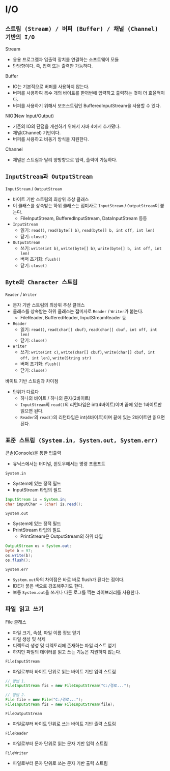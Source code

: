 # I/O
## `스트림 (Stream) / 버퍼 (Buffer) / 채널 (Channel) 기반의 I/O`
Stream
- 응용 프로그램과 입출력 장치를 연결하는 소프트웨어 모듈
- 단방향이다. 즉, 입력 또는 출력만 가능하다.

Buffer
- IO는 기본적으로 버퍼를 사용하지 않는다.
- 버퍼를 사용하여 복수 개의 바이트를 한꺼번에 입력하고 출력하는 것이 더 효율적이다.
- 버퍼를 사용하기 위해서 보조스트림인 BufferedInputStream을 사용할 수 있다.

NIO(New Input/Output)
- 기존의 IO의 단점을 개선하기 위해서 자바 4에서 추가됐다.
- 채널(Channel) 기반이다.
- 버퍼를 사용하고 비동기 방식을 지원한다.

Channel
- 채널은 스트림과 달리 양방향으로 입력, 출력이 가능하다.

## `InputStream과 OutputStream`
`InputStream` / `OutputStream`
- 바이트 기반 스트림의 최상위 추상 클래스
- 이 클래스를 상속받는 하위 클래스는 접미사로 `InputStream` / `OutputStream`이 붙는다.
	- FileInputStream, BufferedInputStream, DataInputStream 등등
- `InputStream`
	- 읽기: `read()`, `read(byte[] b)`, `read(byte[] b, int off, int len)`
	- 닫기: `close()`
- `OutputStream`
	- 쓰기: `write(int b)`, `write(byte[] b)`, `write(byte[] b, int off, int len)`
	- 버퍼 초기화: `flush()`
	- 닫기: `close()`

## `Byte와 Character 스트림`
`Reader` / `Writer`
- 문자 기반 스트림의 최상위 추상 클래스
- 클래스를 상속받는 하위 클래스는 접미사로 `Reader` / `Writer`가 붙는다.
	- FileReader, BufferedReader, InputStreamReader 등
- `Reader`
	- 읽기: `read()`, `read(char[] cbuf)`, `read(char[] cbuf, int off, int len)`
	- 닫기: `close()`
- `Writer`
	- 쓰기: `write(int c)`, `write(char[] cbuf)`, `write(char[] cbuf, int off, int len)`, `write(String str)`
	- 버퍼 초기화: `flush()`
	- 닫기: `close()`

바이트 기반 스트림과 차이점
- 단위가 다르다
	- 하나의 바이트 / 하나의 문자(2바이트)
	- `InputStream`의 `read()`의 리턴타입은 int(4바이트)이며 끝에 있는 1바이트만 읽으면 된다.
	- `Reader`의 `read()`의 리턴타입은 int(4바이트)이며 끝에 있는 2바이트만 읽으면 된다.

## `표준 스트림 (System.in, System.out, System.err)`
콘솔(Console)을 통한 입출력
- 유닉스에서는 터미널, 윈도우에서는 명령 프롬프트

`System.in`
- System에 있는 정적 필드
- InputStream 타입의 필드
```java
InputStream is = System.in;
char inputChar = (char) is.read();
```

`System.out`
- System에 있는 정적 필드
- PrintStream 타입의 필드
	- PrintStream은 OutputStream의 하위 타입
```java
OutputStream os = System.out;
byte b = 97;
os.write(b);
os.flush();
```

`System.err`
- `System.out`와의 차이점은 바로 바로 flush가 된다는 점이다.
- IDE가 붉은 색으로 강조해주기도 한다.
- 보통 `System.out`을 쓰거나 다른 로그를 찍는 라이브러리를 사용한다.

## `파일 읽고 쓰기`
File 클래스
- 파일 크기, 속성, 파일 이름 정보 얻기
- 파일 생성 및 삭제
- 디렉토리 생성 및 디렉토리에 존재하는 파일 리스트 얻기
- 하지만 파일의 데이터를 읽고 쓰는 기능은 지원하지 않는다.

`FileInputStream`
- 파일로부터 바이트 단위로 읽는 바이트 기반 입력 스트림
```java
// 방법 1.
FileInputStream fis = new FileInputStream("C:/경로...");

// 방법 2.
File file = new File("C:/경로...");
FileInputStream fis = new FileInputStream(file);
```

`FileOutputStream`
- 파일로부터 바이트 단위로 쓰는 바이트 기반 출력 스트림

`FileReader`
- 파일로부터 문자 단위로 읽는 문자 기반 입력 스트림

`FileWriter`
- 파일로부터 문자 단위로 쓰는 문자 기반 출력 스트림










